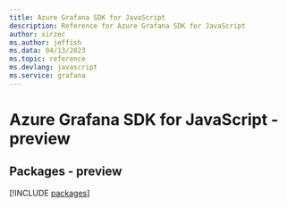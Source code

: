 ```yaml
---
title: Azure Grafana SDK for JavaScript
description: Reference for Azure Grafana SDK for JavaScript
author: xirzec
ms.author: jeffish
ms.data: 04/13/2023
ms.topic: reference
ms.devlang: javascript
ms.service: grafana
---
```

# Azure Grafana SDK for JavaScript - preview
## Packages - preview
[!INCLUDE [packages](grafana-index.md)]